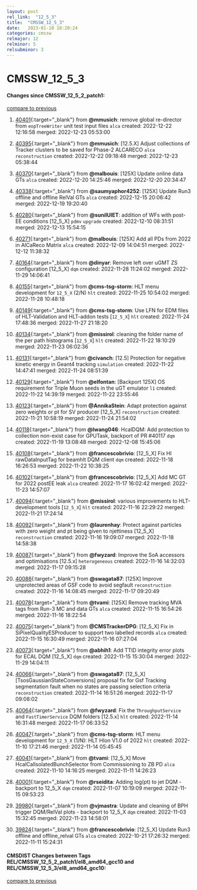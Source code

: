 ```yaml
---
layout: post
rel_link:  "12_5_3"
title:  "CMSSW_12_5_3"
date:   2023-01-10 18:20:24
categories: cmssw
relmajor: 12
relminor: 5
relsubminor: 3
---
```


# CMSSW_12_5_3
#### Changes since CMSSW_12_5_2_patch1:
[compare to previous](https://github.com/cms-sw/cmssw/compare/CMSSW_12_5_2_patch1...CMSSW_12_5_3)



1. [40401](http://github.com/cms-sw/cmssw/pull/40401){:target="_blank"}  from **@mmusich**: remove global re-director from `eopTreeWriter` unit test input files `alca` created: 2022-12-22 12:16:58 merged: 2022-12-23 05:53:00

2. [40395](http://github.com/cms-sw/cmssw/pull/40395){:target="_blank"}  from **@mmusich**: [12.5.X] Adjust collections of Tracker clusters to be saved for Phase-2 ALCARECO `alca` `reconstruction` created: 2022-12-22 09:18:48 merged: 2022-12-23 05:38:44

3. [40370](http://github.com/cms-sw/cmssw/pull/40370){:target="_blank"}  from **@malbouis**: [125X] Update online data GTs `alca` created: 2022-12-20 14:25:46 merged: 2022-12-20 20:34:47

4. [40338](http://github.com/cms-sw/cmssw/pull/40338){:target="_blank"}  from **@saumyaphor4252**: [125X] Update Run3 offline and offline RelVal GTs `alca` created: 2022-12-15 20:06:42 merged: 2022-12-19 19:20:40

5. [40280](http://github.com/cms-sw/cmssw/pull/40280){:target="_blank"}  from **@sunilUIET**: addition of WFs with post-EE conditions [12_5_X] `pdmv` `upgrade` created: 2022-12-10 08:31:51 merged: 2022-12-13 15:54:15

6. [40271](http://github.com/cms-sw/cmssw/pull/40271){:target="_blank"}  from **@malbouis**: [125X] Add all PDs from 2022 in AlCaReco Matrix `alca` created: 2022-12-09 14:04:51 merged: 2022-12-12 11:38:32

7. [40164](http://github.com/cms-sw/cmssw/pull/40164){:target="_blank"}  from **@dinyar**: Remove left over uGMT ZS configuration [12_5_X] `dqm` created: 2022-11-28 11:24:02 merged: 2022-11-29 14:06:41

8. [40155](http://github.com/cms-sw/cmssw/pull/40155){:target="_blank"}  from **@cms-tsg-storm**: HLT menu development for `12_5_X` (2/N) `hlt` created: 2022-11-25 10:54:02 merged: 2022-11-28 10:48:18

9. [40149](http://github.com/cms-sw/cmssw/pull/40149){:target="_blank"}  from **@cms-tsg-storm**: Use LFN for EDM files of HLT-Validation and HLT-addon tests [`12_5_X`] `hlt` created: 2022-11-24 17:48:36 merged: 2022-11-27 21:18:20

10. [40134](http://github.com/cms-sw/cmssw/pull/40134){:target="_blank"}  from **@missirol**: cleaning the folder name of the per path histograms [`12_5_X`] `hlt` created: 2022-11-22 18:10:29 merged: 2022-11-23 06:02:36

11. [40131](http://github.com/cms-sw/cmssw/pull/40131){:target="_blank"}  from **@civanch**: [12.5] Protection for negative kinetic energy in Geant4 tracking `simulation` created: 2022-11-22 14:47:41 merged: 2022-11-24 08:51:39

12. [40129](http://github.com/cms-sw/cmssw/pull/40129){:target="_blank"}  from **@elfontan**: [Backport 125X] OS requirement for Triple Muon seeds in the uGT emulator `l1` created: 2022-11-22 14:39:19 merged: 2022-11-22 23:55:46

13. [40123](http://github.com/cms-sw/cmssw/pull/40123){:target="_blank"}  from **@AnnikaStein**: Adapt protection against zero weights or pt for SV producer [12_5_X] `reconstruction` created: 2022-11-21 10:58:19 merged: 2022-11-24 21:54:02

14. [40118](http://github.com/cms-sw/cmssw/pull/40118){:target="_blank"}  from **@lwang046**: HcalDQM: Add protection to collection non-exist case for GPUTask, backport of PR #40117 `dqm` created: 2022-11-19 13:08:48 merged: 2022-12-08 15:45:06

15. [40108](http://github.com/cms-sw/cmssw/pull/40108){:target="_blank"}  from **@francescobrivio**: [12_5_X] Fix HI rawDataInputTag for beamhlt DQM client `dqm` created: 2022-11-18 16:26:53 merged: 2022-11-22 10:38:25

16. [40102](http://github.com/cms-sw/cmssw/pull/40102){:target="_blank"}  from **@francescobrivio**: [12_5_X] Add MC GT for 2022 postEE leak `alca` created: 2022-11-17 16:02:42 merged: 2022-11-23 14:57:07

17. [40094](http://github.com/cms-sw/cmssw/pull/40094){:target="_blank"}  from **@missirol**: various improvements to HLT-development tools [`12_5_X`] `hlt` created: 2022-11-16 22:29:22 merged: 2022-11-21 17:24:14

18. [40092](http://github.com/cms-sw/cmssw/pull/40092){:target="_blank"}  from **@laurenhay**: Protect against particles with zero weight and pt being given to njettiness [12_5_X] `reconstruction` created: 2022-11-16 19:09:07 merged: 2022-11-18 14:58:38

19. [40087](http://github.com/cms-sw/cmssw/pull/40087){:target="_blank"}  from **@fwyzard**: Improve the SoA accessors and optimisations [12.5.x] `heterogeneous` created: 2022-11-16 14:32:03 merged: 2022-11-17 09:15:28

20. [40086](http://github.com/cms-sw/cmssw/pull/40086){:target="_blank"}  from **@swagata87**: [125X] Improve unprotected areas of GSF code to avoid segfault `reconstruction` created: 2022-11-16 14:08:45 merged: 2022-11-17 09:20:49

21. [40078](http://github.com/cms-sw/cmssw/pull/40078){:target="_blank"}  from **@tvami**: [125X] Remove tracking MVA tags from Run-3 MC and data GTs `alca` created: 2022-11-15 16:54:26 merged: 2022-11-16 18:22:54

22. [40075](http://github.com/cms-sw/cmssw/pull/40075){:target="_blank"}  from **@CMSTrackerDPG**: [12_5_X] Fix in SiPixelQualityESProducer to support two labelled records `alca` created: 2022-11-15 16:30:49 merged: 2022-11-16 07:27:04

23. [40073](http://github.com/cms-sw/cmssw/pull/40073){:target="_blank"}  from **@abhih1**: Add TTID integrity error plots for ECAL DQM [12_5_X] `dqm` created: 2022-11-15 15:30:04 merged: 2022-11-29 14:04:11

24. [40066](http://github.com/cms-sw/cmssw/pull/40066){:target="_blank"}  from **@swagata87**: [12_5_X] [TsosGaussianStateConversions] proposal fix for Gsf Tracking segmentation fault when no states are passing selection criteria `reconstruction` created: 2022-11-14 16:51:26 merged: 2022-11-17 09:08:02

25. [40064](http://github.com/cms-sw/cmssw/pull/40064){:target="_blank"}  from **@fwyzard**: Fix the `ThroughputService` and `FastTimerService` DQM folders [12.5.x] `hlt` created: 2022-11-14 16:31:48 merged: 2022-11-17 06:33:52

26. [40047](http://github.com/cms-sw/cmssw/pull/40047){:target="_blank"}  from **@cms-tsg-storm**: HLT menu development for `12_5_X` (1/N): HLT HIon V1.0 of 2022 `hlt` created: 2022-11-10 17:21:46 merged: 2022-11-14 05:45:45

27. [40041](http://github.com/cms-sw/cmssw/pull/40041){:target="_blank"}  from **@tvami**: [12_5_X] Move HcalCalIsolatedBunchSelector from Commissioning to ZB PD `alca` created: 2022-11-10 14:16:25 merged: 2022-11-11 14:26:23

28. [40001](http://github.com/cms-sw/cmssw/pull/40001){:target="_blank"}  from **@rseidita**: Adding log(pt) to jet DQM - backport to 12_5_X `dqm` created: 2022-11-07 10:19:09 merged: 2022-11-15 09:53:23

29. [39980](http://github.com/cms-sw/cmssw/pull/39980){:target="_blank"}  from **@vjmastra**: Update and cleaning of BPH trigger DQM/RelVal plots - backport to 12_5_X `dqm` created: 2022-11-03 15:32:45 merged: 2022-11-23 14:58:01

30. [39824](http://github.com/cms-sw/cmssw/pull/39824){:target="_blank"}  from **@francescobrivio**: [12_5_X] Update Run3 offline and offline_relval GTs `alca` created: 2022-10-21 17:26:32 merged: 2022-11-11 15:24:31

#### CMSDIST Changes between Tags REL/CMSSW_12_5_2_patch1/el8_amd64_gcc10 and REL/CMSSW_12_5_3/el8_amd64_gcc10:
[compare to previous](https://github.com/cms-sw/cmsdist/compare/REL/CMSSW_12_5_2_patch1/el8_amd64_gcc10...REL/CMSSW_12_5_3/el8_amd64_gcc10)


